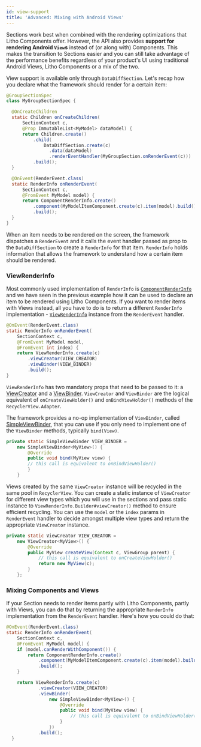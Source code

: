 ```yaml
---
id: view-support
title: 'Advanced: Mixing with Android Views'
---
```


Sections work best when combined with the rendering optimizations that Litho Components offer. However, the API also provides **support for rendering Android `View`s** instead of (or along with) Components. This makes the transition to Sections easier and you can still take advantage of the performance benefits regardless of your product's UI using traditional Android Views, Litho Components or a mix of the two.

View support is available only through `DataDiffSection`. Let's recap how you declare what the framework should render for a certain item:

```java
@GroupSectionSpec
class MyGroupSectionSpec {

  @OnCreateChildren
  static Children onCreateChildren(
      SectionContext c,
      @Prop ImmutableList<MyModel> dataModel) {
      return Children.create()
          .child(
              DataDiffSection.create(c)
                .data(dataModel)
                .renderEventHandler(MyGroupSection.onRenderEvent(c)))
          .build();
  }

  @OnEvent(RenderEvent.class)
  static RenderInfo onRenderEvent(
      SectionContext c,
      @FromEvent MyModel model) {
      return ComponentRenderInfo.create()
          .component(MyModelItemComponent.create(c).item(model).build())
          .build();
  }
}
```

When an item needs to be rendered on the screen, the framework dispatches a `RenderEvent` and it calls the event handler passed as prop to the `DataDiffSection` to create a `RenderInfo` for that item. `RenderInfo` holds information that allows the framework to understand how a certain item should be rendered.

### ViewRenderInfo

Most commonly used implementation of `RenderInfo` is [`ComponentRenderInfo`](pathname:///javadoc/com/facebook/litho/widget/ComponentRenderInfo.html) and we have seen in the previous example how it can be used to declare an item to be rendered using Litho Components. If you want to render items with Views instead, all you have to do is to return a different `RenderInfo` implementation - [`ViewRenderInfo`](pathname:///javadoc/com/facebook/litho/widget/ViewRenderInfo.html) instance from the `RenderEvent` handler.

```java
@OnEvent(RenderEvent.class)
static RenderInfo onRenderEvent(
    SectionContext c,
    @FromEvent MyModel model,
    @FromEvent int index) {
    return ViewRenderInfo.create(c)
        .viewCreator(VIEW_CREATOR)
        .viewBinder(VIEW_BINDER)
        .build();
}
```

`ViewRenderInfo` has two mandatory props that need to be passed to it: a [ViewCreator](pathname:///javadoc/com/facebook/litho/viewcompat/ViewCreator.html) and a [ViewBinder](pathname:///javadoc/com/facebook/litho/viewcompat/ViewBinder.html). `ViewCreator` and `ViewBinder` are the logical equivalent of `onCreateViewHolder()` and `onBindViewHolder()` methods of the `RecyclerView.Adapter`.

The framework provides a no-op implementation of `ViewBinder`, called [SimpleViewBinder](pathname:///javadoc/com/facebook/litho/viewcompat/SimpleViewBinder.html), that you can use if you only need to implement one of the `ViewBinder` methods, typically `bind(View)`.

```java
private static SimpleViewBinder VIEW_BINDER =
    new SimpleViewBinder<MyView>() {
        @Override
        public void bind(MyView view) {
        // this call is equivalent to onBindViewHolder()
        }
    }
```

Views created by the same `ViewCreator` instance will be recycled in the same pool in `RecyclerView`. You can create a static instance of `ViewCreator` for different view types which you will use in the sections and pass static instance to `ViewRenderInfo.Builder#viewCreator()` method to ensure efficient recycling. You can use the `model` or the `index` params in `RenderEvent` handler to decide amongst multiple view types and return the appropriate `ViewCreator` instance.

```java
private static ViewCreator VIEW_CREATOR =
    new ViewCreator<MyView>() {
        @Override
        public MyView createView(Context c, ViewGroup parent) {
            // this call is equivalent to onCreateViewHolder()
            return new MyView(c);
        }
    };
```

### Mixing Components and Views

If your Section needs to render items partly with Litho Components, partly with Views, you can do that by returning the appropriate `RenderInfo` implementation from the `RenderEvent` handler.
Here's how you could do that:

```java
@OnEvent(RenderEvent.class)
static RenderInfo onRenderEvent(
    SectionContext c,
    @FromEvent MyModel model) {
    if (model.canRenderWithComponent()) {
        return ComponentRenderInfo.create()
            .component(MyModelItemComponent.create(c).item(model).build())
            .build();
    }

    return ViewRenderInfo.create(c)
            .viewCreator(VIEW_CREATOR)
            .viewBinder(
                new SimpleViewBinder<MyView>() {
                    @Override
                    public void bind(MyView view) {
                        // this call is equivalent to onBindViewHolder()
                    }
                })
            .build();
  }
```
